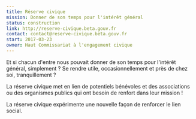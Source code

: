 ```yaml
---
title: Réserve civique
mission: Donner de son temps pour l'intérêt général
status: construction
link: http://reserve-civique.beta.gouv.fr
contact: contact@reserve-civique.beta.gouv.fr
start: 2017-03-23
owner: Haut Commissariat à l'engagement civique
---
```


Et si chacun d'entre nous pouvait donner de son temps pour l'intérêt général, simplement ? 
Se rendre utile, occasionnellement et près de chez soi, tranquillement ?

La réserve civique met en lien de potentiels bénévoles et des associations ou des organismes publics qui ont besoin de renfort dans leur mission !

La réserve civique expérimente une nouvelle façon de renforcer le lien social. 
